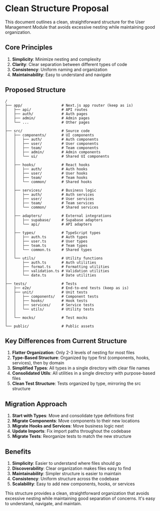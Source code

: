 # Clean Structure Proposal

This document outlines a clean, straightforward structure for the User Management Module that avoids excessive nesting while maintaining good organization.

## Core Principles

1. **Simplicity**: Minimize nesting and complexity
2. **Clarity**: Clear separation between different types of code
3. **Consistency**: Uniform naming and organization
4. **Maintainability**: Easy to understand and navigate

## Proposed Structure

```
/
├── app/                  # Next.js app router (keep as is)
│   ├── api/              # API routes
│   ├── auth/             # Auth pages
│   ├── admin/            # Admin pages
│   └── ...               # Other pages
│
├── src/                  # Source code
│   ├── components/       # UI components
│   │   ├── auth/         # Auth components
│   │   ├── user/         # User components
│   │   ├── team/         # Team components
│   │   ├── admin/        # Admin components
│   │   └── ui/           # Shared UI components
│   │
│   ├── hooks/            # React hooks
│   │   ├── auth/         # Auth hooks
│   │   ├── user/         # User hooks
│   │   ├── team/         # Team hooks
│   │   └── common/       # Shared hooks
│   │
│   ├── services/         # Business logic
│   │   ├── auth/         # Auth services
│   │   ├── user/         # User services
│   │   ├── team/         # Team services
│   │   └── common/       # Shared services
│   │
│   ├── adapters/         # External integrations
│   │   ├── supabase/     # Supabase adapters
│   │   └── api/          # API adapters
│   │
│   ├── types/            # TypeScript types
│   │   ├── auth.ts       # Auth types
│   │   ├── user.ts       # User types
│   │   ├── team.ts       # Team types
│   │   └── common.ts     # Shared types
│   │
│   └── utils/            # Utility functions
│       ├── auth.ts       # Auth utilities
│       ├── format.ts     # Formatting utilities
│       ├── validation.ts # Validation utilities
│       └── date.ts       # Date utilities
│
├── tests/                # Tests
│   ├── e2e/              # End-to-end tests (keep as is)
│   ├── unit/             # Unit tests
│   │   ├── components/   # Component tests
│   │   ├── hooks/        # Hook tests
│   │   ├── services/     # Service tests
│   │   └── utils/        # Utility tests
│   │
│   └── mocks/            # Test mocks
│
└── public/               # Public assets
```

## Key Differences from Current Structure

1. **Flatter Organization**: Only 2-3 levels of nesting for most files
2. **Type-Based Structure**: Organized by type first (components, hooks, services), then by domain
3. **Simplified Types**: All types in a single directory with clear file names
4. **Consolidated Utils**: All utilities in a single directory with purpose-based files
5. **Clean Test Structure**: Tests organized by type, mirroring the src structure

## Migration Approach

1. **Start with Types**: Move and consolidate type definitions first
2. **Migrate Components**: Move components to their new locations
3. **Migrate Hooks and Services**: Move business logic next
4. **Update Imports**: Fix import paths throughout the codebase
5. **Migrate Tests**: Reorganize tests to match the new structure

## Benefits

1. **Simplicity**: Easier to understand where files should go
2. **Discoverability**: Clear organization makes files easy to find
3. **Maintainability**: Simpler structure is easier to maintain
4. **Consistency**: Uniform structure across the codebase
5. **Scalability**: Easy to add new components, hooks, or services

This structure provides a clean, straightforward organization that avoids excessive nesting while maintaining good separation of concerns. It's easy to understand, navigate, and maintain.
